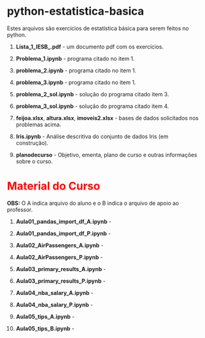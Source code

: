 # python-estatistica-basica
Estes arquivos são exercícios de estatística básica para serem feitos no python.

1. **Lista_1_IESB_.pdf** - um documento pdf com os exercícios. 

2. **Problema_1.ipynb** - programa citado no item 1.

3. **problema_2.ipynb** - programa citado no item 1.

4. **problema_3.ipynb** - programa citado no item 1.

5. **problema_2_sol.ipynb** - solução do programa citado item 3.

6. **problema_3_sol.ipynb** - solução do programa citado item 4.

7. **feijoa.xlsx**, **altura.xlsx**, **imoveis2.xlsx** - bases de dados solicitados nos problemas acima.

8. **Iris.ipynb** - Análise descritiva do conjunto de dados Iris (em construção).

9. **planodecurso** - Objetivo, ementa, plano de curso e outras informações sobre o curso.


<font color="red">
<h1>  Material do Curso </h1> 
</font>

**OBS:** O A indica arquivo do aluno e o B indica o arquivo de apoio ao professor.

1. **Aula01_pandas_import_df_A.ipynb** -

2. **Aula01_pandas_import_df_P.ipynb** -

3. **Aula02_AirPassengers_A.ipynb** -

4. **Aula02_AirPassengers_P.ipynb** -

5. **Aula03_primary_results_A.ipynb** -

6. **Aula03_primary_results_P.ipynb** -

7. **Aula04_nba_salary_A.ipynb** -

8. **Aula04_nba_salary_P.ipynb** -

9. **Aula05_tips_A.ipynb** -

10. **Aula05_tips_B.ipynb** -
